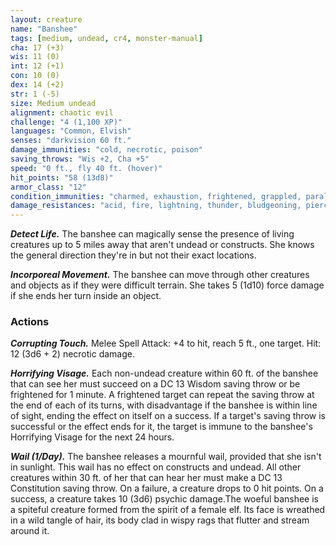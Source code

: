 ```yaml
---
layout: creature
name: "Banshee"
tags: [medium, undead, cr4, monster-manual]
cha: 17 (+3)
wis: 11 (0)
int: 12 (+1)
con: 10 (0)
dex: 14 (+2)
str: 1 (-5)
size: Medium undead
alignment: chaotic evil
challenge: "4 (1,100 XP)"
languages: "Common, Elvish"
senses: "darkvision 60 ft."
damage_immunities: "cold, necrotic, poison"
saving_throws: "Wis +2, Cha +5"
speed: "0 ft., fly 40 ft. (hover)"
hit_points: "58 (13d8)"
armor_class: "12"
condition_immunities: "charmed, exhaustion, frightened, grappled, paralyzed, petrified, poisoned, prone, restrained"
damage_resistances: "acid, fire, lightning, thunder, bludgeoning, piercing, and slashing from nonmagical weapons"
---
```


***Detect Life.*** The banshee can magically sense the presence of living creatures up to 5 miles away that aren't  undead or constructs. She knows the general direction they're in but not their exact locations.

***Incorporeal Movement.*** The banshee can move through other creatures and objects as if they were difficult terrain. She takes 5 (1d10) force damage if she ends her turn inside an object.

### Actions

***Corrupting Touch.*** Melee Spell Attack: +4 to hit, reach 5 ft., one target. Hit: 12 (3d6 + 2) necrotic damage.

***Horrifying Visage.*** Each non-undead creature within 60 ft. of the banshee that can see her must succeed on a DC 13 Wisdom saving throw or be frightened for 1 minute. A frightened target can repeat the saving throw at the end of each of its turns, with disadvantage if the banshee is within line of sight, ending the effect on itself on a success. If a target's saving throw is successful or the effect ends for it, the target is immune to the banshee's Horrifying Visage for the next 24 hours.

***Wail (1/Day).*** The banshee releases a mournful wail, provided that she isn't in sunlight. This wail has no effect on constructs and undead. All other creatures within 30 ft. of her that can hear her must make a DC 13 Constitution saving throw. On a failure, a creature drops to 0 hit points. On a success, a creature takes 10 (3d6) psychic damage.The woeful banshee is a spiteful creature formed from the spirit of a female elf. Its face is wreathed in a wild tangle of hair, its body clad in wispy rags that flutter and stream around it.